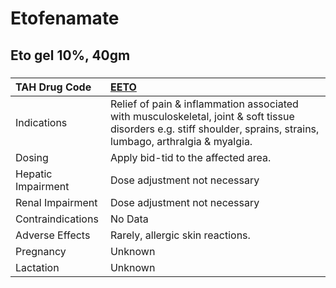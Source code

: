 # Etofenamate

## Eto gel 10%, 40gm

##### 

| TAH Drug Code      | [EETO](https://www.tahsda.org.tw/drugs/hissearch.php?drug_code=EETO)                                                                                               |
|:-------------------|:-------------------------------------------------------------------------------------------------------------------------------------------------------------------|
| Indications        | Relief of pain & inflammation associated with musculoskeletal, joint & soft tissue disorders e.g. stiff shoulder, sprains, strains, lumbago, arthralgia & myalgia. |
| Dosing             | Apply bid-tid to the affected area.                                                                                                                                |
| Hepatic Impairment | Dose adjustment not necessary                                                                                                                                      |
| Renal Impairment   | Dose adjustment not necessary                                                                                                                                      |
| Contraindications  | No Data                                                                                                                                                            |
| Adverse Effects    | Rarely, allergic skin reactions.                                                                                                                                   |
| Pregnancy          | Unknown                                                                                                                                                            |
| Lactation          | Unknown                                                                                                                                                            |


